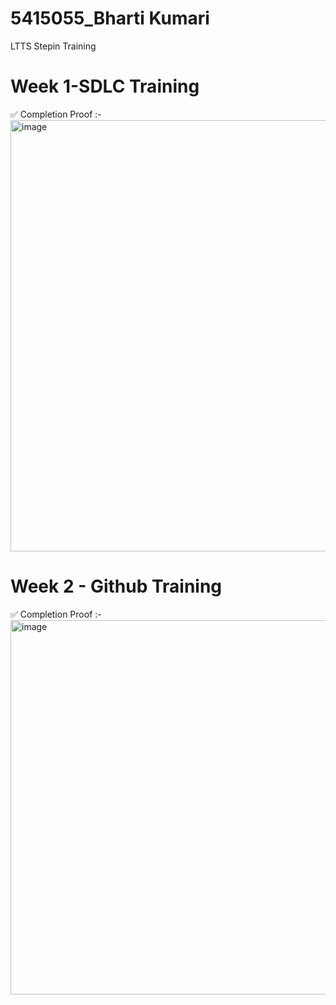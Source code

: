 # 5415055_Bharti Kumari
LTTS Stepin Training

# Week 1-SDLC Training 

✅ Completion Proof :-
<img width="1600" height="690" alt="image" src="https://github.com/user-attachments/assets/d7f38f6e-6f42-4ee7-9210-7eb27b9626ba" />


# Week 2 - Github Training

✅ Completion Proof :-
<img width="847" height="599" alt="image" src="https://github.com/user-attachments/assets/1d6066ad-238c-4c57-b623-4969618abbc1" />


